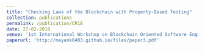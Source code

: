 ```yaml
---
title: "Checking Laws of the Blockchain with Property-Based Testing"
collection: publications
permalink: /publication/CR18
date: 27-02-2018
venue: '1st International Workshop on Blockchain Oriented Software Engineering, IEEE 25th International Conference on Software Analysis, Evolution and Reengineering (SANER 2018), Campobasso, Italy.'
paperurl: 'http://mayank0403.github.io/files/paper3.pdf'
---
```

